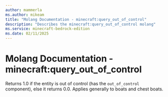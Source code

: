 ```yaml
---
author: mammerla
ms.author: mikeam
title: "Molang Documentation - minecraft:query_out_of_control"
description: "Describes the minecraft:query_out_of_control molang"
ms.service: minecraft-bedrock-edition
ms.date: 02/11/2025 
---
```


# Molang Documentation - minecraft:query_out_of_control

Returns 1.0 if the entity is out of control (has the `out_of_control` component), else it returns 0.0. Applies generally to boats and chest boats.
